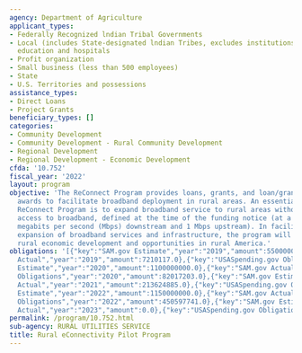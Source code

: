 ```yaml
---
agency: Department of Agriculture
applicant_types:
- Federally Recognized lndian Tribal Governments
- Local (includes State-designated lndian Tribes, excludes institutions of higher
  education and hospitals
- Profit organization
- Small business (less than 500 employees)
- State
- U.S. Territories and possessions
assistance_types:
- Direct Loans
- Project Grants
beneficiary_types: []
categories:
- Community Development
- Community Development - Rural Community Development
- Regional Development
- Regional Development - Economic Development
cfda: '10.752'
fiscal_year: '2022'
layout: program
objective: 'The ReConnect Program provides loans, grants, and loan/grant combination
  awards to facilitate broadband deployment in rural areas. An essential goal of the
  ReConnect Program is to expand broadband service to rural areas without sufficient
  access to broadband, defined at the time of the funding notice (at a minimum: 10
  megabits per second (Mbps) downstream and 1 Mbps upstream). In facilitating the
  expansion of broadband services and infrastructure, the program will fuel long-term
  rural economic development and opportunities in rural America.'
obligations: '[{"key":"SAM.gov Estimate","year":"2019","amount":550000000.0},{"key":"SAM.gov
  Actual","year":"2019","amount":7210117.0},{"key":"USASpending.gov Obligations","year":"2019","amount":0.0},{"key":"SAM.gov
  Estimate","year":"2020","amount":1100000000.0},{"key":"SAM.gov Actual","year":"2020","amount":1304346046.0},{"key":"USASpending.gov
  Obligations","year":"2020","amount":82017203.0},{"key":"SAM.gov Estimate","year":"2021","amount":215393000.0},{"key":"SAM.gov
  Actual","year":"2021","amount":213624885.0},{"key":"USASpending.gov Obligations","year":"2021","amount":12050432.0},{"key":"SAM.gov
  Estimate","year":"2022","amount":1150000000.0},{"key":"SAM.gov Actual","year":"2022","amount":1609746908.0},{"key":"USASpending.gov
  Obligations","year":"2022","amount":450597741.0},{"key":"SAM.gov Estimate","year":"2023","amount":2088000000.0},{"key":"SAM.gov
  Actual","year":"2023","amount":0.0},{"key":"USASpending.gov Obligations","year":"2023","amount":666648660.0}]'
permalink: /program/10.752.html
sub-agency: RURAL UTILITIES SERVICE
title: Rural eConnectivity Pilot Program
---
```

